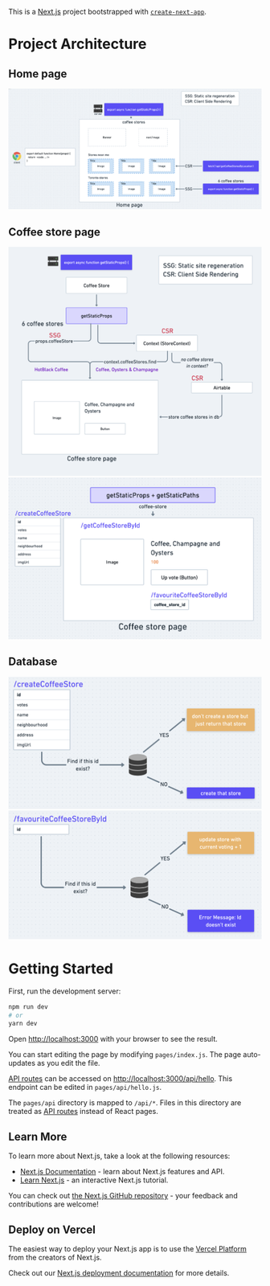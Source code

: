 This is a [Next.js](https://nextjs.org/) project bootstrapped with [`create-next-app`](https://github.com/vercel/next.js/tree/canary/packages/create-next-app).

# Project Architecture

## Home page

<img src="README.assets/Screen Shot 2022-03-22 at 11.44.44 AM.png" alt="Screen Shot 2022-03-22 at 11.44.44 AM" style="zoom:50%;" />

## Coffee store page

<img src="README.assets/Screen Shot 2022-03-22 at 11.45.35 AM.png" alt="Screen Shot 2022-03-22 at 11.45.35 AM" style="zoom:50%;" />

<img src="README.assets/Screen Shot 2022-03-22 at 11.46.54 AM.png" alt="Screen Shot 2022-03-22 at 11.46.54 AM" style="zoom:50%;" />

## Database

<img src="README.assets/Screen Shot 2022-03-22 at 11.47.50 AM.png" alt="Screen Shot 2022-03-22 at 11.47.50 AM" style="zoom:50%;" />

<img src="README.assets/Screen Shot 2022-03-22 at 11.48.00 AM.png" alt="Screen Shot 2022-03-22 at 11.48.00 AM" style="zoom:50%;" />

# Getting Started

First, run the development server:

```bash
npm run dev
# or
yarn dev
```

Open [http://localhost:3000](http://localhost:3000) with your browser to see the result.

You can start editing the page by modifying `pages/index.js`. The page auto-updates as you edit the file.

[API routes](https://nextjs.org/docs/api-routes/introduction) can be accessed on [http://localhost:3000/api/hello](http://localhost:3000/api/hello). This endpoint can be edited in `pages/api/hello.js`.

The `pages/api` directory is mapped to `/api/*`. Files in this directory are treated as [API routes](https://nextjs.org/docs/api-routes/introduction) instead of React pages.

## Learn More

To learn more about Next.js, take a look at the following resources:

- [Next.js Documentation](https://nextjs.org/docs) - learn about Next.js features and API.
- [Learn Next.js](https://nextjs.org/learn) - an interactive Next.js tutorial.

You can check out [the Next.js GitHub repository](https://github.com/vercel/next.js/) - your feedback and contributions are welcome!

## Deploy on Vercel

The easiest way to deploy your Next.js app is to use the [Vercel Platform](https://vercel.com/new?utm_medium=default-template&filter=next.js&utm_source=create-next-app&utm_campaign=create-next-app-readme) from the creators of Next.js.

Check out our [Next.js deployment documentation](https://nextjs.org/docs/deployment) for more details.
